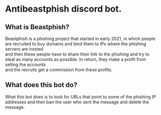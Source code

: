 # Antibeastphish discord bot.

## What is Beastphish?
Beastphish is a phishing project that started in early 2021, in which people are recruited to buy domains and bind them to IPs where the phishing servers are hosted \
and then these people have to share their link to the phishing and try to steal as many accounts as possible. In return, they make a profit from selling the accounts \
and the recruits get a commission from these profits.

## What does this bot do?
What this bot does is to look for URLs that point to some of the phishing IP addresses and then ban the user who sent the message and delete the message.
